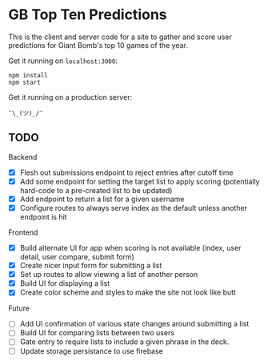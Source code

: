 GB Top Ten Predictions
===========

This is the client and server code for a site to gather and score user predictions for Giant Bomb's top 10 games of the year.

Get it running on `localhost:3000`:

```
npm install
npm start
```

Get it running on a production server:

```
¯\_(ツ)_/¯
```

TODO
----

Backend

- [x] Flesh out submissions endpoint to reject entries after cutoff time
- [x] Add some endpoint for setting the target list to apply scoring (potentially hard-code to a pre-created list to be updated)
- [x] Add endpoint to return a list for a given username
- [x] Configure routes to always serve index as the default unless another endpoint is hit

Frontend

- [x] Build alternate UI for app when scoring is not available (index, user detail, user compare, submit form)
- [x] Create nicer input form for submitting a list
- [x] Set up routes to allow viewing a list of another person
- [x] Build UI for displaying a list
- [x] Create color scheme and styles to make the site not look like butt

Future

- [ ] Add UI confirmation of various state changes around submitting a list
- [ ] Build UI for comparing lists between two users
- [ ] Gate entry to require lists to include a given phrase in the deck.
- [ ] Update storage persistance to use firebase
